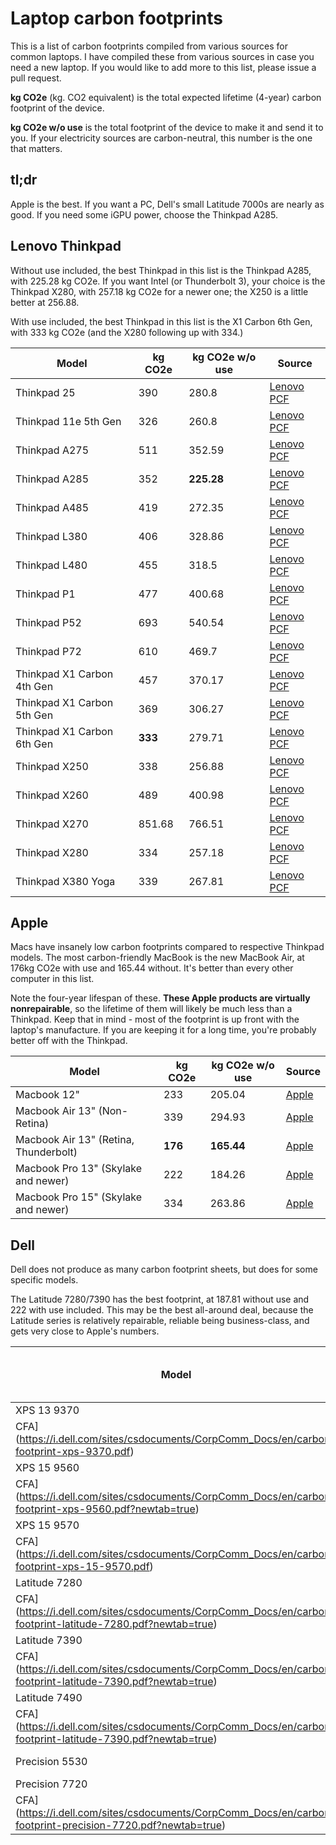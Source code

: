 # Laptop carbon footprints

This is a list of carbon footprints compiled from various sources for common laptops. I have compiled these from various sources in case you need a new laptop. If you would like to add more to this list, please issue a pull request.

**kg CO2e** (kg. CO2 equivalent) is the total expected lifetime (4-year) carbon footprint of the device.

**kg CO2e w/o use** is the total footprint of the device to make it and send it to you. If your electricity sources are carbon-neutral, this number is the one that matters.

## tl;dr

Apple is the best. If you want a PC, Dell's small Latitude 7000s
are nearly as good. If you need some iGPU power, choose the Thinkpad
A285.

## Lenovo Thinkpad

Without use included, the best Thinkpad in this list is the Thinkpad A285, with 225.28 kg CO2e. If you want Intel (or Thunderbolt 3), your choice is the Thinkpad X280, with 257.18 kg CO2e for a newer one; the X250 is a little better at 256.88.

With use included, the best Thinkpad in this list is the X1 Carbon 6th Gen, with 333 kg CO2e (and the X280 following up with 334.)

|Model|kg CO2e|kg CO2e w/o use|Source|
|---|---|---|---|
|Thinkpad 25|390|280.8|[Lenovo PCF](https://www.lenovo.com/medias/PCF-ThinkPad-25.pdf)|
|Thinkpad 11e 5th Gen|326|260.8|[Lenovo PCF](https://www.lenovo.com/us/en/social_responsibility/PCF-ThinkPad-11e-Yoga-11e-5th.pdf)|
|Thinkpad A275|511|352.59|[Lenovo PCF](https://www.lenovo.com/medias/PCF-ThinkPad-A275.pdf)|
|Thinkpad A285|352|**225.28**|[Lenovo PCF](https://www.lenovo.com/medias/PCF-ThinkPad-A285.pdf)|
|Thinkpad A485|419|272.35|[Lenovo PCF](https://www.lenovo.com/medias/PCF-ThinkPad-A485.pdf)|
|Thinkpad L380|406|328.86|[Lenovo PCF](https://www.lenovo.com/us/en/social_responsibility/PCF-ThinkPad-L380-S2-Yoga-3rd.pdf)|
|Thinkpad L480|455|318.5|[Lenovo PCF](https://www.lenovo.com/us/en/social_responsibility/PCF-ThinkPad-L480.pdf)|
|Thinkpad P1|477|400.68|[Lenovo PCF](https://www.lenovo.com/us/en/social_responsibility/PCF_ThinkPad_P1_X1_Extreme.pdf)|
|Thinkpad P52|693|540.54|[Lenovo PCF](https://www.lenovo.com/medias/PCF-ThinkPad-P52.pdf)|
|Thinkpad P72|610|469.7|[Lenovo PCF](https://www.lenovo.com/us/en/social_responsibility/PCF_ThinkPad_P72.pdf)
|Thinkpad X1 Carbon 4th Gen|457|370.17|[Lenovo PCF](https://www.lenovo.com/medias/PCF-ThinkPad-X1-Carbon-4th.pdf)|
|Thinkpad X1 Carbon 5th Gen|369|306.27|[Lenovo PCF](https://www.lenovo.com/medias/PCF-ThinkPad-X1-Carbon-5th.pdf)|
|Thinkpad X1 Carbon 6th Gen|**333**|279.71|[Lenovo PCF](https://www.lenovo.com/us/en/social_responsibility/PCF-ThinkPad-X1-Carbon-6th.pdf)|
|Thinkpad X250|338|256.88|[Lenovo PCF](https://www.lenovo.com/medias/PCF-ThinkPad-X250.pdf)|
|Thinkpad X260|489|400.98|[Lenovo PCF](https://www.lenovo.com/medias/PCF-ThinkPad-X260.pdf)|
|Thinkpad X270|851.68|766.51|[Lenovo PCF](https://www.lenovo.com/medias/PCF-ThinkPad-X270.pdf)|
|Thinkpad X280|334|257.18|[Lenovo PCF](https://www.lenovo.com/us/en/social_responsibility/PCF-ThinkPad-X280.pdf)|
|Thinkpad X380 Yoga|339|267.81|[Lenovo PCF](https://www.lenovo.com/us/en/social_responsibility/PCF-ThinkPad-S1-Yoga-4th-X380-Yoga.pdf)|


## Apple

Macs have insanely low carbon footprints compared to respective Thinkpad models. The most carbon-friendly MacBook is the new MacBook Air, at 176kg CO2e with use and 165.44 without. It's better than every other computer in this list.

Note the four-year lifespan of these. **These Apple products are virtually nonrepairable**, so the lifetime of them will likely be much less than a Thinkpad. Keep that in mind - most of the footprint is up front with the laptop's manufacture. If you are keeping it for a long time, you're probably better off with the Thinkpad.

|Model|kg CO2e|kg CO2e w/o use|Source|
|---|---|---|---|
|Macbook 12"|233|205.04|[Apple](https://www.apple.com/environment/pdf/products/notebooks/12-inch_MacBook_PER_oct2018.pdf)|
|Macbook Air 13" (Non-Retina)|339|294.93|[Apple](https://www.apple.com/environment/pdf/products/notebooks/13-inch_MacBookAir_PER_June2017.pdf)|
|Macbook Air 13" (Retina, Thunderbolt)|**176**|**165.44**|[Apple](https://www.apple.com/environment/pdf/products/notebooks/13-inch_MacBookAir_w_Retina_PER_oct2018.pdf)|
|Macbook Pro 13" (Skylake and newer)|222|184.26|[Apple](https://www.apple.com/environment/pdf/products/notebooks/13-inch_MacBookPro_PER_may2019.pdf)|
|Macbook Pro 15" (Skylake and newer)|334|263.86|[Apple](https://www.apple.com/environment/pdf/products/notebooks/15-inch_MacBookPro_PER_may2019.pdf)|


## Dell

Dell does not produce as many carbon footprint sheets, but does for
some specific models.

The Latitude 7280/7390 has the best footprint, at 187.81 without use and
222 with use included. This may be the best all-around deal, because the
Latitude series is relatively repairable, reliable being business-class,
and gets very close to Apple's numbers.

|Model|kg CO2e|kg CO2e w/o use|Source|
|---|---|---|---|
|XPS 13 9370|297|260.17|[Dell
CFA](https://i.dell.com/sites/csdocuments/CorpComm_Docs/en/carbon-footprint-xps-9370.pdf)|
|XPS 15 9560|337|265.22|[Dell
CFA](https://i.dell.com/sites/csdocuments/CorpComm_Docs/en/carbon-footprint-xps-9560.pdf?newtab=true)|
|XPS 15 9570|324|266|[Dell
CFA](https://i.dell.com/sites/csdocuments/CorpComm_Docs/en/carbon-footprint-xps-15-9570.pdf)|
|Latitude 7280|222|187.81|[Dell
CFA](https://i.dell.com/sites/csdocuments/CorpComm_Docs/en/carbon-footprint-latitude-7280.pdf?newtab=true)|
|Latitude 7390|**222**|**187.81**|[Dell
CFA](https://i.dell.com/sites/csdocuments/CorpComm_Docs/en/carbon-footprint-latitude-7390.pdf?newtab=true)|
|Latitude 7490|241|210.63|[Dell
CFA](https://i.dell.com/sites/csdocuments/CorpComm_Docs/en/carbon-footprint-latitude-7390.pdf?newtab=true)|
|Precision 5530|340|285.59|[Dell CFA](https://i.dell.com/sites/csdocuments/CorpComm_Docs/en/carbon-footprint-precision-5530.pdf?newtab=true)|
|Precision 7720|416|319.9|[Dell
CFA](https://i.dell.com/sites/csdocuments/CorpComm_Docs/en/carbon-footprint-precision-7720.pdf?newtab=true)|


